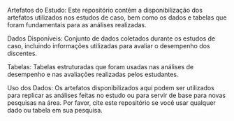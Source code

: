 Artefatos do Estudo: Este repositório contém a disponibilização dos artefatos utilizados nos estudos de caso, bem como os dados e tabelas que foram fundamentais para as análises realizadas.

Dados Disponíveis: Conjunto de dados coletados durante os estudos de caso, incluindo informações utilizadas para avaliar o desempenho dos discentes.

Tabelas: Tabelas estruturadas que foram usadas nas análises de desempenho e nas avaliações realizadas pelos estudantes.

Uso dos Dados: Os artefatos disponibilizados aqui podem ser utilizados para replicar as análises feitas no estudo ou para servir de base para novas pesquisas na área.
Por favor, cite este repositório se você usar qualquer dado ou tabela em sua pesquisa.
